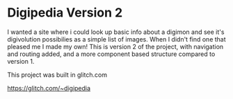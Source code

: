 # Digipedia Version 2

I wanted a site where i could look up basic info about a digimon and see it's digivolution possibilies as a simple list of images. When I didn't find one that pleased me I made my own! This is version 2 of the project, with navigation and routing added, and a more component based structure compared to version 1.

This project was built in glitch.com

https://glitch.com/~digipedia

